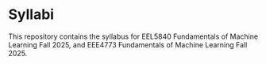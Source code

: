 # Syllabi
This repository contains the syllabus for EEL5840 Fundamentals of Machine Learning Fall 2025, and EEE4773 Fundamentals of Machine Learning Fall 2025.
